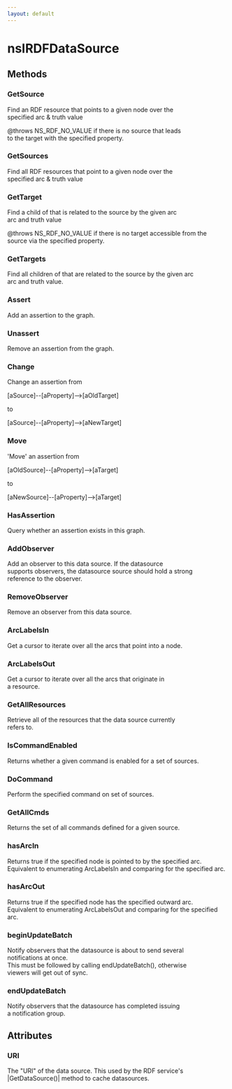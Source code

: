 ```yaml
---
layout: default
---
```


# nsIRDFDataSource #

## Methods ##

### GetSource ###
 Find an RDF resource that points to a given node over the  
specified arc & truth value  
  
@throws NS_RDF_NO_VALUE if there is no source that leads  
to the target with the specified property.  
  

### GetSources ###
  
Find all RDF resources that point to a given node over the  
specified arc & truth value  
  

### GetTarget ###
  
Find a child of that is related to the source by the given arc  
arc and truth value  
  
@throws NS_RDF_NO_VALUE if there is no target accessible from the  
source via the specified property.  
  

### GetTargets ###
  
Find all children of that are related to the source by the given arc  
arc and truth value.  
  

### Assert ###
  
Add an assertion to the graph.  
  

### Unassert ###
  
Remove an assertion from the graph.  
  

### Change ###
  
Change an assertion from  
  
  [aSource]--[aProperty]-->[aOldTarget]  
  
to  
  
  [aSource]--[aProperty]-->[aNewTarget]  
  

### Move ###
  
'Move' an assertion from  
  
  [aOldSource]--[aProperty]-->[aTarget]  
  
to  
  
  [aNewSource]--[aProperty]-->[aTarget]  
  

### HasAssertion ###
  
Query whether an assertion exists in this graph.  
  

### AddObserver ###
  
Add an observer to this data source. If the datasource  
supports observers, the datasource source should hold a strong  
reference to the observer.  
  

### RemoveObserver ###
  
Remove an observer from this data source.  
  

### ArcLabelsIn ###
  
Get a cursor to iterate over all the arcs that point into a node.  
  

### ArcLabelsOut ###
  
Get a cursor to iterate over all the arcs that originate in  
a resource.  
  

### GetAllResources ###
  
Retrieve all of the resources that the data source currently  
refers to.  
  

### IsCommandEnabled ###
  
Returns whether a given command is enabled for a set of sources.   
  

### DoCommand ###
  
Perform the specified command on set of sources.  
  

### GetAllCmds ###
  
Returns the set of all commands defined for a given source.  
  

### hasArcIn ###
  
Returns true if the specified node is pointed to by the specified arc.  
Equivalent to enumerating ArcLabelsIn and comparing for the specified arc.  
  

### hasArcOut ###
  
Returns true if the specified node has the specified outward arc.  
Equivalent to enumerating ArcLabelsOut and comparing for the specified arc.  
  

### beginUpdateBatch ###
  
Notify observers that the datasource is about to send several  
notifications at once.  
This must be followed by calling endUpdateBatch(), otherwise  
viewers will get out of sync.  
  

### endUpdateBatch ###
  
Notify observers that the datasource has completed issuing  
a notification group.  
  

## Attributes ##

### URI ###
 The "URI" of the data source. This used by the RDF service's  
|GetDataSource()| method to cache datasources.  
  
